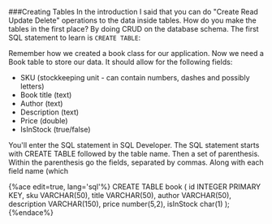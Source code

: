###Creating Tables
In the introduction I said that you can do "Create Read Update Delete" operations to the data inside tables. How do you make the tables in the first place? By doing CRUD on the database schema. The first SQL statement to learn is ```CREATE TABLE```:

Remember how we created a book class for our application. Now we need a Book table to store our data. It should allow for the following fields: 
* SKU (stockkeeping unit - can contain numbers, dashes and possibly letters)
* Book title (text)
* Author (text)
* Description (text)
* Price (double)
* IsInStock (true/false)

You'll enter the SQL statement in SQL Developer. The SQL statement starts with CREATE TABLE followed by the table name. Then a set of parenthesis. Within the parenthesis go the fields, separated by commas. Along with each field name (which

{%ace edit=true, lang='sql'%}
CREATE TABLE book (
    id INTEGER PRIMARY KEY,
    sku VARCHAR(50),
    title VARCHAR(50),
    author VARCHAR(50),
    description VARCHAR(150),
    price number(5,2),
    isInStock char(1)
);
{%endace%}
